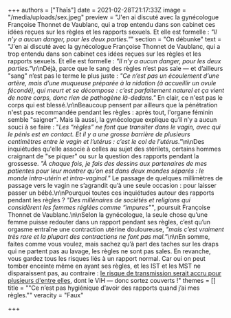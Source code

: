+++
authors = ["Thaïs"]
date = 2021-02-28T21:17:33Z
image = "/media/uploads/sex.jpeg"
preview = "J'en ai discuté avec la gynécologue Françoise Thonnet de Vaublanc, qui a trop entendu dans son cabinet ces idées reçues sur les règles et les rapports sexuels. Et elle est formelle : _\"Il n’y a aucun danger, pour les deux parties.\"_"
section = "On débunke"
text = "J'en ai discuté avec la gynécologue Françoise Thonnet de Vaublanc, qui a trop entendu dans son cabinet ces idées reçues sur les règles et les rapports sexuels. Et elle est formelle : _\"Il n’y a aucun danger, pour les deux parties.\"_\n\nDéjà, parce que le sang des règles n’est pas sale — et d’ailleurs \"sang\" n’est pas le terme le plus juste : _\"Ce n’est pas un écoulement d’une artère, mais d’une muqueuse préparée à la nidation (à accueillir un ovule fécondé), qui meurt et se décompose : c’est parfaitement naturel et ça vient de notre corps, donc rien de pathogène là-dedans.\"_ En clair, ce n'est pas le corps qui est blessé.\n\nBeaucoup pensent par ailleurs que la pénétration n'est pas recommandée pendant les règles : après tout, l'organe féminin semble \"saigner\". Mais là aussi, la gynécologue explique qu’il n’y a aucun souci à se faire : \"_Les &ldquo;règles&rdquo; ne font que transiter dans le vagin, avec qui le pénis est en contact. Et il y a une grosse barrière de plusieurs centimètres entre le vagin et l’utérus : c’est le col de l’utérus.\"_\n\nDes inquiétudes qu'elle associe à celles au sujet des stérilets, certains hommes craignant de \"se piquer\" ou sur la question des rapports pendant la grossesse. _\"À chaque fois, je fais des dessins aux partenaires de mes patientes pour leur montrer qu’on est dans deux mondes séparés : le monde intra-utérin et intra-vaginal.\"_ Le passage de quelques millimètres de passage vers le vagin ne s’agrandit qu’à une seule occasion : pour laisser passer un bébé.\n\nPourquoi toutes ces inquiétudes autour des rapports pendant les règles ? _\"Des millénaires de sociétés et religions qui considèrent les femmes réglées comme &ldquo;impures&rdquo;\"_, poursuit Françoise Thonnet de Vaublanc.\n\nSelon la gynécologue, la seule chose qu’une femme puisse redouter dans un rapport pendant ses règles, c’est qu’un orgasme entraîne une contraction utérine douloureuse, _\"mais c’est vraiment très rare et la plupart des contractions ne font pas mal.\"_\n\nEn somme, faites comme vous voulez, mais sachez qu’à part des taches sur les draps qui ne partent pas au lavage, les règles ne sont pas sales. En revanche, vous gardez tous les risques liés à un rapport normal. Car oui on peut tomber enceinte même en ayant ses règles, et les IST et les MST ne disparaissent pas, au contraire : [le risque de transmission serait accru pour plusieurs d'entre elles](https://www.huffingtonpost.fr/2017/05/13/8-choses-a-savoir-sur-les-rapports-sexuels-pendant-les-regles_a_22056515/), dont le VIH — donc sortez couverts !"
themes = []
title = "\"Ce n’est pas hygiénique d’avoir des rapports quand j’ai mes règles.\""
veracity = "Faux"

+++

